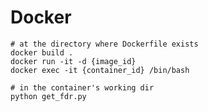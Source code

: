 # Docker
```shell
# at the directory where Dockerfile exists
docker build .
docker run -it -d {image_id}
docker exec -it {container_id} /bin/bash
```

```shell
# in the container's working dir
python get_fdr.py
```